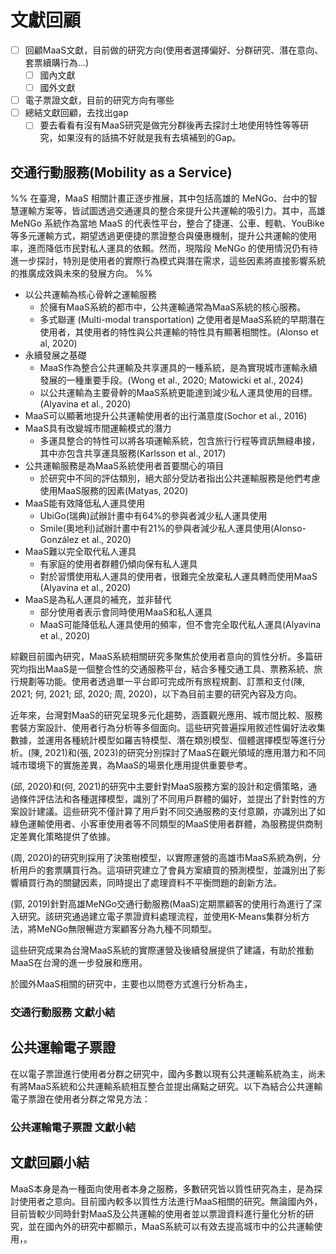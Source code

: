 # 文獻回顧
- [ ] 回顧MaaS文獻，目前做的研究方向(使用者選擇偏好、分群研究、潛在意向、套票續購行為...)
	- [ ] 國內文獻
	- [ ] 國外文獻
- [ ] 電子票證文獻，目前的研究方向有哪些
- [ ] 總結文獻回顧，去找出gap
	- [ ] 要去看看有沒有MaaS研究是做完分群後再去探討土地使用特性等等研究，如果沒有的話搞不好就是我有去填補到的Gap。

## 交通行動服務(Mobility as a Service)

%%  在臺灣，MaaS 相關計畫正逐步推展，其中包括高雄的 MeNGo、台中的智慧運輸方案等，皆試圖透過交通運具的整合來提升公共運輸的吸引力。其中，高雄 MeNGo 系統作為當地 MaaS 的代表性平台，整合了捷運、公車、輕軌、YouBike 等多元運輸方式，期望透過更便捷的票證整合與優惠機制，提升公共運輸的使用率，進而降低市民對私人運具的依賴。然而，現階段 MeNGo 的使用情況仍有待進一步探討，特別是使用者的實際行為模式與潛在需求，這些因素將直接影響系統的推廣成效與未來的發展方向。  %%

- 以公共運輸為核心骨幹之運輸服務
	- 於擁有MaaS系統的都市中，公共運輸通常為MaaS系統的核心服務。
	- 多式聯運 (Multi-modal transportation) 之使用者是MaaS系統的早期潛在使用者，其使用者的特性與公共運輸的特性具有顯著相關性。(Alonso et al, 2020)
- 永續發展之基礎
	- MaaS作為整合公共運輸及共享運具的一種系統，是為實現城市運輸永續發展的一種重要手段。(Wong et al., 2020; Matowicki et al., 2024)
	- 以公共運輸為主要骨幹的MaaS系統更能達到減少私人運具使用的目標。(Alyavina et al., 2020)
- MaaS可以顯著地提升公共運輸使用者的出行滿意度(Sochor et al., 2016)
- MaaS具有改變城市間運輸模式的潛力
	- 多運具整合的特性可以將各項運輸系統，包含旅行行程等資訊無縫串接，其中亦包含共享運具服務(Karlsson et al., 2017)
- 公共運輸服務是為MaaS系統使用者首要關心的項目
	- 於研究中不同的評估類別，絕大部分受訪者指出公共運輸服務是他們考慮使用MaaS服務的因素(Matyas, 2020)
- MaaS能有效降低私人運具使用
	- UbiGo(瑞典)試辦計畫中有64%的參與者減少私人運具使用
	- Smile(奧地利)試辦計畫中有21%的參與者減少私人運具使用(Alonso-González et al., 2020)
- MaaS難以完全取代私人運具
	- 有家庭的使用者群體仍傾向保有私人運具
	- 對於習慣使用私人運具的使用者，很難完全放棄私人運具轉而使用MaaS (Alyavina et al., 2020)
- MaaS是為私人運具的補充，並非替代
	- 部分使用者表示會同時使用MaaS和私人運具
	- MaaS可能降低私人運具使用的頻率，但不會完全取代私人運具(Alyavina et al., 2020) 



綜觀目前國內研究，MaaS系統相關研究多聚焦於使用者意向的質性分析。多篇研究均指出MaaS是一個整合性的交通服務平台，結合多種交通工具、票務系統、旅行規劃等功能。使用者透過單一平台即可完成所有旅程規劃、訂票和支付(陳, 2021; 何, 2021; 邱, 2020; 周, 2020)，以下為目前主要的研究內容及方向。

近年來，台灣對MaaS的研究呈現多元化趨勢，涵蓋觀光應用、城市間比較、服務套裝方案設計、使用者行為分析等多個面向。這些研究普遍採用敘述性偏好法收集數據，並運用各種統計模型如羅吉特模型、潛在類別模型、個體選擇模型等進行分析。(陳, 2021)和(張, 2023)的研究分別探討了MaaS在觀光領域的應用潛力和不同城市環境下的實施差異，為MaaS的場景化應用提供重要參考。

(邱, 2020)和(何, 2021)的研究中主要針對MaaS服務方案的設計和定價策略，通過條件評估法和各種選擇模型，識別了不同用戶群體的偏好，並提出了針對性的方案設計建議。這些研究不僅計算了用戶對不同交通服務的支付意願，亦識別出了如綠色運輸使用者、小客車使用者等不同類型的MaaS使用者群體，為服務提供商制定差異化策略提供了依據。

(周, 2020)的研究則採用了決策樹模型，以實際運營的高雄市MaaS系統為例，分析用戶的套票購買行為。這項研究建立了會員方案續買的預測模型，並識別出了影響續買行為的關鍵因素，同時提出了處理資料不平衡問題的創新方法。

(郭, 2019)針對高雄MeNGo交通行動服務(MaaS)定期票顧客的使用行為進行了深入研究。該研究通過建立電子票證資料處理流程，並使用K-Means集群分析方法，將MeNGo無限暢遊方案顧客分為九種不同類型。

這些研究成果為台灣MaaS系統的實際運營及後續發展提供了建議，有助於推動MaaS在台灣的進一步發展和應用。

於國外MaaS相關的研究中，主要也以問卷方式進行分析為主，

### 交通行動服務 文獻小結

## 公共運輸電子票證
在以電子票證進行使用者分群之研究中，國內多數以現有公共運輸系統為主，尚未有將MaaS系統和公共運輸系統相互整合並提出痛點之研究。以下為結合公共運輸電子票證在使用者分群之常見方法：

### 公共運輸電子票證 文獻小結

## 文獻回顧小結

MaaS本身是為一種面向使用者本身之服務，多數研究皆以質性研究為主，是為探討使用者之意向。目前國內較多以質性方法進行MaaS相關的研究。無論國內外，目前皆較少同時針對MaaS及公共運輸的使用者並以票證資料進行量化分析的研究，並在國內外的研究中都顯示，MaaS系統可以有效去提高城市中的公共運輸使用，。